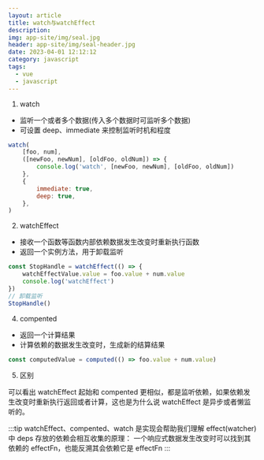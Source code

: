 ```yaml
---
layout: article
title: watch与watchEffect
description: 
img: app-site/img/seal.jpg
header: app-site/img/seal-header.jpg
date: 2023-04-01 12:12:12
category: javascript
tags:
  - vue
  - javascript
---
```


1. watch

-   监听一个或者多个数据(传入多个数据时可监听多个数据)
-   可设置 deep、immediate 来控制监听时机和程度

```javascript
watch(
    [foo, num],
    ([newFoo, newNum], [oldFoo, oldNum]) => {
        console.log('watch', [newFoo, newNum], [oldFoo, oldNum])
    },
    {
        immediate: true,
        deep: true,
    },
)
```

2. watchEffect

-   接收一个函数等函数内部依赖数据发生改变时重新执行函数
-   返回一个实例方法，用于卸载监听

```javascript
const StopHandle = watchEffect(() => {
    watchEffectValue.value = foo.value + num.value
    console.log('watchEffect')
})
// 卸载监听
StopHandle()
```

4. compented

-   返回一个计算结果
-   计算依赖的数据发生改变时，生成新的结算结果

```javascript
const computedValue = computed(() => foo.value + num.value)
```

5. 区别

可以看出 watchEffect 起始和 compented 更相似，都是监听依赖，如果依赖发生改变时重新执行返回或者计算，这也是为什么说 watchEffect 是异步或者懒监听的。

:::tip
watchEffect、compented、watch 是实现会帮助我们理解 effect(watcher)中 deps 存放的依赖会相互收集的原理：
一个响应式数据发生改变时可以找到其依赖的 effectFn，也能反溯其会依赖它是 effectFn
:::
